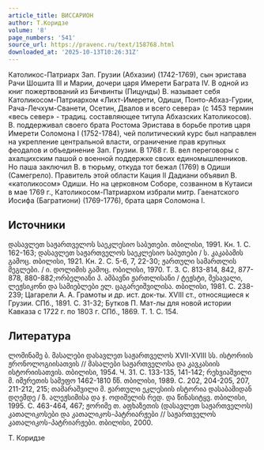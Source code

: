 ```yaml
---
article_title: ВИССАРИОН
author: Т.Коридзе
volume: '8'
page_numbers: '541'
source_url: https://pravenc.ru/text/158768.html
downloaded_at: '2025-10-13T10:26:31Z'
---
```


Католикос-Патриарх Зап. Грузии (Абхазии) (1742-1769), сын эристава Рачи Шошита III и Марии, дочери царя Имерети Баграта IV. В одной из книг пожертвований из Бичвинты (Пицунды) В. называет себя Католикосом-Патриархом «Лихт-Имерети, Одиши, Понто-Абхаз-Гурии, Рача-Лечхум-Сванети, Осетин, Двалов и всего севера» (с 1453 термин «весь север» - традиц. составляющее титула Абхазских Католикосов). В. поддерживал своего брата Ростома Эристава в борьбе против царя Имерети Соломона I (1752-1784), чей политический курс был направлен на укрепление центральной власти, ограничение прав крупных феодалов и объединение Зап. Грузии. В 1768 г. В. вел переговоры с ахалцихским пашой о военной поддержке своих единомышленников. Но паша заключил В. в тюрьму, откуда тот бежал (1769) в Одиши (Самегрело). Правитель этой области Кация II Дадиани объявил В. «католикосом» Одиши. Но на церковном Соборе, созванном в Кутаиси в мае 1769 г., Католикосом-Патриархом избрали митр. Гаенатского Иосифа (Багратиони) (1769-1776), брата царя Соломона I.

## Источники

დასავლეთ საჟართველოს საეკლესიო საბუთები. თბილისი, 1991. Кн. 1. С. 162-163; დასავლეთ საჟართველოს საეკლესიო საბუთები / ს. კაკაბამის გამოც. თბილისი, 1921. Кн. 2. С. 5-6, 7, 22-30; ჟართული სამართლის მეგლები. / ი. დოლიმის გამოც. ობილისი, 1970. Т. 3. С. 813-814, 842, 877-878, 880-882;ორბელიანი პ. ამბავნი ჟართლისანი / ტეჟსტი, შესავალი, ლეჟსიკონი და სამიებლები ელ. ცაგარეიშვილისა. თბილისი, 1981. С. 238-239; Цагарели А. А. Грамоты и др. ист. док-ты. XVIII ст., относящиеся к Грузии. СПб., 1891. С. 31-32; Бутков П. Мат-лы для новой истории Кавказа с 1722 г. по 1803 г. СПб., 1869. Т. 1. С. 154.

## Литература

ლომინამე ბ. მასალები დასავლეთ საჟართველოს XVII-XVIII სს. ისტორიის ჟრონოლოგიისათვის // მასალები საჟართველოსა და კავკასიის ისტორიისათვის. თბილისი, 1954. Ч. 31. С. 133-135, 141-142; რეხვიაშვილი მ. იმერეთის სამეფო 1462-1810 წწ. თბილისი, 1989. С. 202, 204-205, 207, 211-212, 215; თამარაშვილი მ. ჟართული ეკლესიის ისტორია დასაბამიდან დღემდე / ზ. ალეჟსიმისა და ჯ. ოდიშელის რედ. და წინასიტყვ. თბილისი, 1995. С. 463-464, 467; ჟორიმე თ. აფხაზეთის (დასავლეთ საჟართველოს) კათალიკოსები და კათალიკოს-პატრიარჟები // საჟართველოს კათალიკოს-პატრიარჟები. თბილისი, 2000.

Т.  Коридзе
